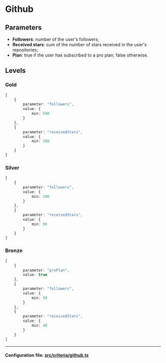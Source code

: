 # Github

## Parameters

-   **Followers**: number of the user's followers;
-   **Received stars**: sum of the number of stars received in the user's repositories;
-   **Plan**: true if the user has subscribed to a pro plan, false otherwise.

## Levels

### Gold

```typescript
[
    {
        parameter: "followers",
        value: {
            min: 500
        }
    },
    {
        parameter: "receivedStars",
        value: {
            min: 200
        }
    }
]
```

### Silver

```typescript
[
    {
        parameter: "followers",
        value: {
            min: 100
        }
    },
    {
        parameter: "receivedStars",
        value: {
            min: 80
        }
    }
]
```

### Bronze

```typescript
[
    {
        parameter: "proPlan",
        value: true
    },
    {
        parameter: "followers",
        value: {
            min: 50
        }
    },
    {
        parameter: "receivedStars",
        value: {
            min: 40
        }
    }
]
```

---

#### Configuration file: [src/criteria/github.ts](https://github.com/InterRep/interrep.js/blob/main/packages/reputation/src/criteria/github.ts)
